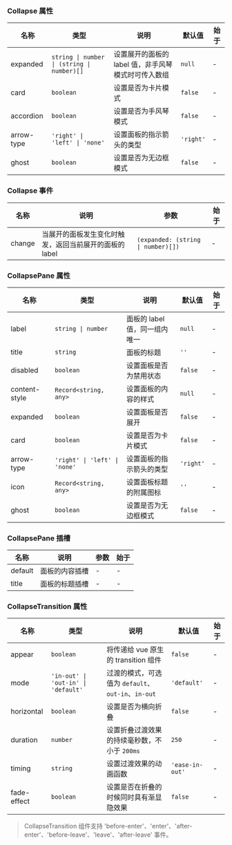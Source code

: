 ### Collapse 属性

| 名称       | 类型                      | 说明                                                       | 默认值  | 始于 |
| ---------- | ------------------------- | ---------------------------------------------------------- | ------- | --- |
| expanded   | `string \| number \| (string \| number)[]` | 设置展开的面板的 label 值，非手风琴模式时可传入数组        | `null`    | - |
| card       | `boolean`                   | 设置是否为卡片模式                                         | `false`   | - |
| accordion  | `boolean`                   | 设置是否为手风琴模式                                       | `false`   | - |
| arrow-type | `'right' \| 'left' \| 'none'`                    | 设置面板的指示箭头的类型 | `'right'` | - |
| ghost      | `boolean`                   | 设置是否为无边框模式                                       | `false`   | - |

### Collapse 事件

| 名称      | 说明                                                   | 参数            | 始于 |
| --------- | ------------------------------------------------------ | --------------- | --- |
| change | 当展开的面板发生变化时触发，返回当前展开的面板的 label | `(expanded: (string \| number)[])` | - |

### CollapsePane 属性

| 名称          | 类型             | 说明                                                       | 默认值  | 始于 |
| ------------- | ---------------- | ---------------------------------------------------------- | ------- | --- |
| label         | `string \| number` | 面板的 label 值，同一组内唯一                              | `null`    | - |
| title         | `string`           | 面板的标题                                                 | `''`      | - |
| disabled      | `boolean`          | 设置面板是否为禁用状态                                     | `false`   | - |
| content-style | `Record<string, any>`           | 设置面板的内容的样式                                       | `null`    | - |
| expanded      | `boolean`          | 设置面板是否展开                                           | `false`   | - |
| card          | `boolean`          | 设置是否为卡片模式                                         | `false`   | - |
| arrow-type    | `'right' \| 'left' \| 'none'`           | 设置面板的指示箭头的类型 | `'right'` | - |
| icon          | `Record<string, any>`           | 设置面板标题的附属图标                                 | `''`      | - |
| ghost         | `boolean`          | 设置是否为无边框模式                                       | `false`   | - |

### CollapsePane 插槽

| 名称    | 说明           | 参数 | 始于 |
| ------- | -------------- | --- | --- |
| default | 面板的内容插槽 | - | - |
| title   | 面板的标题插槽 | - | - |

### CollapseTransition 属性

| 名称        | 类型    | 说明                                               | 默认值        | 始于 |
| ----------- | ------- | -------------------------------------------------- | ------------- | --- |
| appear      | `boolean` | 将传递给 vue 原生的 transition 组件                | `false`         | - |
| mode        | `'in-out' \| 'out-in' \| 'default'`  | 过渡的模式，可选值为 `default`、`out-in`、`in-out` | `'default'`     | - |
| horizontal  | `boolean` | 设置是否为横向折叠                                 | `false`         | - |
| duration    | `number`  | 设置折叠过渡效果的持续毫秒数，不小于 `200ms`                       | `250`           | - |
| timing      | `string`  | 设置过渡效果的动画函数                             | `'ease-in-out'` | - |
| fade-effect | `boolean` | 设置是否在折叠的时候同时具有渐显隐效果             | `false`         | - |

> CollapseTransition 组件支持 'before-enter'、'enter'、'after-enter'、'before-leave'、'leave'、'after-leave' 事件。
